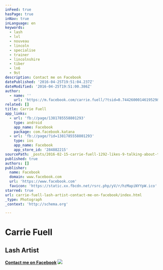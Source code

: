 ```yaml
---
inFeed: true
hasPage: true
inNav: true
inLanguage: en
keywords:
  - lash
  - lvl
  - nouveau
  - lincoln
  - specialise
  - trainer
  - lincolnshire
  - tiber
  - ln6
  - 9st
description: Contact me on Facebook
datePublished: '2016-04-25T19:51:04.237Z'
dateModified: '2016-04-25T19:51:00.386Z'
author:
  - name: ''
    url: 'https://m.facebook.com/carrie.fuell/?tsid=0.7442600014619529&source=typeahead'
related: []
title: Carrie Fuell
app_links:
  - url: 'fb://page/1381785558801293'
    type: android
    app_name: Facebook
    package: com.facebook.katana
  - url: 'fb://page/?id=1381785558801293'
    type: ios
    app_name: Facebook
    app_store_id: '284882215'
sourcePath: _posts/2016-02-15-carrie-fuell-1292-likes-9-talking-about-this-i-am-an-in.md
published: true
authors: []
publisher:
  name: Facebook
  domain: www.facebook.com
  url: 'https://www.facebook.com'
  favicon: 'https://static.xx.fbcdn.net/rsrc.php/yV/r/hzMapiNYYpW.ico'
starred: true
url: carrie-fuell-lash-artist-contact-me-on-facebook/index.html
_type: Photograph
_context: 'http://schema.org'

---
```

# Carrie Fuell

## Lash Artist

**[Contact me on Facebook][0]**
![](https://the-grid-user-content.s3-us-west-2.amazonaws.com/b19f5c21-ee01-46b0-bfaf-216824c6cf0c.gif)

[0]: https://www.facebook.com/carrie.fuell/?fref=ts